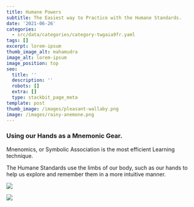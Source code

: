 ```yaml
---
title: Humane Powers
subtitle: The Easiest way to Practice with the Humane Standards.
date: '2021-06-26'
categories:
  - src/data/categories/category-twgaia9fr.yaml
tags: []
excerpt: lorem-ipsum
thumb_image_alt: mahamudra
image_alt: lorem-ipsum
image_position: top
seo:
  title: ''
  description: ''
  robots: []
  extra: []
  type: stackbit_page_meta
template: post
thumb_image: /images/pleasant-wallaby.png
image: /images/rainy-anemone.png
---
```

### Using our Hands as a Mnemonic Gear.

Mnenomics, or Symbolic Association is the most efficient Learning technique.

The Humane Standards use the limbs of our body, such as our hands to help us explore and remember them in a more intuitive manner.



![](/\_static/app-assets/RightHand.png)

![](/\_static/app-assets/LeftHand.png)

